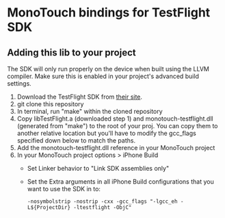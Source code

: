 MonoTouch bindings for TestFlight SDK
=================================

Adding this lib to your project
-------------------------------

The SDK will only run properly on the device when built using the LLVM compiler. Make sure this is enabled in your project's advanced build settings.

1. Download the TestFlight SDK from [their site](https://testflightapp.com/sdk/download/).
2. git clone this repository
3. In terminal, run "make" within the cloned repository
4. Copy libTestFlight.a (downloaded step 1) and monotouch-testflight.dll (generated from "make") to the root of your proj. You can copy them to another relative location but you'll have to modify the gcc_flags specified down below to match the paths.
5. Add the monotouch-testflight.dll reference in your MonoTouch project
6. In your MonoTouch project options > iPhone Build
    - Set Linker behavior to "Link SDK assemblies only"
    - Set the Extra arguments in all iPhone Build configurations that you want to use the SDK in to:

      `-nosymbolstrip -nostrip -cxx -gcc_flags "-lgcc_eh -L${ProjectDir} -ltestflight -ObjC"`
      